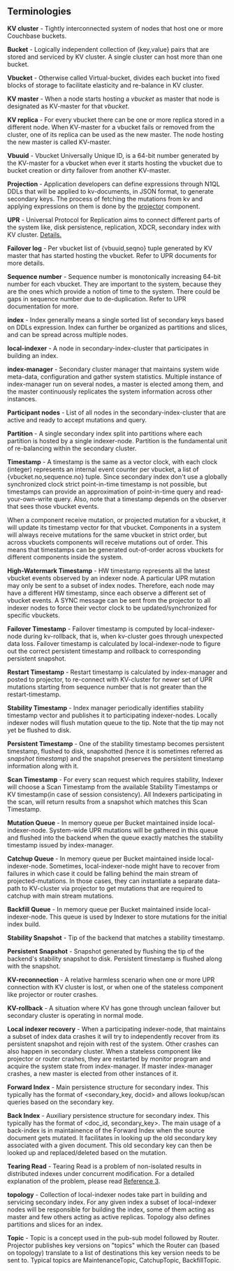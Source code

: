## Terminologies

**KV cluster** - Tightly interconnected system of nodes that host one or more
Couchbase buckets.

**Bucket** - Logically independent collection of {key,value} pairs that are
stored and serviced by KV cluster. A single cluster can host more than one
bucket.

**Vbucket** - Otherwise called Virtual-bucket, divides each bucket into fixed
blocks of storage to facilitate elasticity and re-balance in KV cluster.

**KV master** - When a node starts hosting a _vbucket_ as master that node is
designated as KV-master for that _vbucket_.

**KV replica** - For every vbucket there can be one or more replica stored in
a different node. When KV-master for a vbucket fails or removed from the
cluster, one of its replica can be used as the new master. The node hosting the
new master is called KV-master.

**Vbuuid** - Vbucket Universally Unique ID, is a 64-bit number generated by the
KV-master for a vbucket when ever it starts hosting the vbucket due to bucket
creation or dirty failover from another KV-master.

**Projection** - Application developers can define expressions through N1QL
DDLs that will be applied to kv-documents, in JSON format, to generate
secondary keys. The process of fetching the mutations from kv and applying
expressions on them is done by the [projector](projector.md) component.

**UPR** - Universal Protocol for Replication aims to connect different parts
of the system like, disk persistence, replication, XDCR, secondary index with
KV cluster.
[Details.](https://github.com/couchbaselabs/cbupr/blob/master/overview.md)

**Failover log** - Per vbucket list of {vbuuid,seqno} tuple generated by KV
master that has started hosting the vbucket. Refer to UPR documents for more
details.

**Sequence number** - Sequence number is monotonically increasing 64-bit
number for each vbucket. They are important to the system, because they are
the ones which provide a notion of time to the system. There could be gaps in
sequence number due to de-duplication. Refer to UPR documentation for more.

**index** - Index generally means a single sorted list of secondary keys based
on DDLs expression. Index can further be organized as partitions and slices,
and can be spread across multiple nodes.

**local-indexer** - A node in secondary-index-cluster that participates in
building an index.

**index-manager** - Secondary cluster manager that maintains system wide
meta-data, configuration and gather system statistics. Multiple instance of
index-manager run on several nodes, a master is elected among them, and the
master continuously replicates the system information across other instances.

**Participant nodes** - List of all nodes in the secondary-index-cluster that
are active and ready to accept mutations and query.

**Partition** - A single secondary index split into partitions where each
partition is hosted by a single indexer-node. Partition is the fundamental
unit of re-balancing within the secondary cluster.

**Timestamp** - A timestamp is the same as a vector clock, with each clock
(integer) represents an internal event counter per vbucket, a list of
{vbucket.no,sequence.no} tuple. Since secondary index don't use a globally
synchronized clock strict point-in-time timestamp is not possible, but
timestamps can provide an approximation of point-in-time query and
read-your-own-write query. Also, note that a timestamp depends on the observer
that sees those vbucket events.

When a component receive mutation, or projected mutation for a vbucket, it
will update its timestamp vector for that vbucket. Components in a system will
always receive mutations for the same vbucket in strict order, but across
vbuckets components will receive mutations out of order. This means that
timestamps can be generated out-of-order across vbuckets for different
components inside the system.

**High-Watermark Timestamp** - HW timestamp represents all the latest vbucket
events observed by an indexer node. A particular UPR mutation may only be sent
to a subset of index nodes. Therefore, each node may have a different HW
timestamp, since each observe a different set of vbucket events. A SYNC message
can be sent from the projector to all indexer nodes to force their vector clock
to be updated/synchronized for specific vbuckets.

**Failover Timestamp** - Failover timestamp is computed by local-indexer-node
during kv-rollback, that is, when kv-cluster goes through unexpected data loss.
Failover timestamp is calculated by local-indexer-node to figure out the
correct persistent timestamp and rollback to corresponding persistent snapshot.

**Restart Timestamp** - Restart timestamp is calculated by index-manager and
posted to projector, to re-connect with KV-cluster for newer set of UPR
mutations starting from sequence number that is not greater than the
restart-timestamp.

**Stability Timestamp** - Index manager periodically identifies stability
timestamp vector and publishes it to participating indexer-nodes. Locally
indexer nodes will flush mutation queue to the tip. Note that the tip may not
yet be flushed to disk.

**Persistent Timestamp** - One of the stability timestamp becomes persistent
timestamp, flushed to disk, snapshotted (hence it is sometimes referred as
_snapshot timestamp_) and the snapshot preserves the persistent timestamp
information along with it.

**Scan Timestamp** - For every scan request which requires stability, 
Indexer will choose a Scan Timestamp from the available Stability Timestamps
or KV timestamp(in case of session consistency). All Indexers participating
in the scan, will return results from a snapshot which matches this Scan 
Timestamp.

**Mutation Queue** - In memory queue per Bucket maintained inside
local-indexer-node. System-wide UPR mutations will be gathered in this queue
and flushed into the backend when the queue exactly matches the stability
timestamp issued by index-manager.

**Catchup Queue** - In memory queue per Bucket maintained inside
local-indexer-node. Sometimes, local-indexer-node might have to recover from
failures in which case it could be falling behind the main stream of
projected-mutations. In those cases, they can instantiate a separate data-path
to KV-cluster via projector to get mutations that are required to catchup with
main stream mutations.

**Backfill Queue** - In memory queue per Bucket maintained inside
local-indexer-node. This queue is used by Indexer to store mutations for
the initial index build. 

**Stability Snapshot** - Tip of the backend that matches a stability
timestamp.

**Persistent Snapshot** - Snapshot generated by flushing the tip of the
backend's stability snapshot to disk. Persistent timestamp is flushed along
with the snapshot.

**KV-reconnection** - A relative harmless scenario when one or more UPR
connection with KV cluster is lost, or when one of the stateless component
like projector or router crashes.

**KV-rollback** - A situation where KV has gone through unclean failover but
secondary cluster is operating in normal mode.

**Local indexer recovery** - When a participating indexer-node, that maintains
a subset of index data crashes it will try to independently recover from its
persistent snapshot and rejoin with rest of the system. Other crashes can also
happen in secondary cluster. When a stateless component like projector or
router crashes, they are restarted by monitor program and acquire the system
state from index-manager. If master index-manager crashes, a new master is
elected from other instances of it.

**Forward Index** - Main persistence structure for secondary index. This typically
has the format of <secondary_key, docid> and allows lookup/scan queries based on the
secondary key.

**Back Index** - Auxiliary persistence structure for secondary index. This typically
has the format of <doc_id, secondary_key>. The main usage of a back-index is in
maintainence of the Forward Index when the source document gets mutated. It facilitates
in looking up the old secondary key associated with a given document. This old secondary
key can then be looked up and replaced/deleted based on the mutation.

**Tearing Read** - Tearing Read is a problem of non-isolated results in distributed indexes
under concurrent modification. For a detailed explanation of the problem, please read
[Reference 3](https://docs.google.com/document/d/1Y_aXMUBzEvLf8PO8CJYv5eYiQmKsNYzMr6Fq30Cl6xg/edit#heading=h.phqy8trsrvu4).

**topology** - Collection of local-indexer nodes take part in building and
servicing secondary index. For any given index a subset of local-indexer nodes
will be responsible for building the index, some of them acting as master and
few others acting as active replicas. Topology also defines partitions and
slices for an index.

**Topic** - Topic is a concept used in the pub-sub model followed by Router.
Projector publishes key versions on "topics" which the Router can (based on topology)
translate to a list of destinations this key version needs to be sent to.
Typical topics are MaintenanceTopic, CatchupTopic, BackfillTopic.
